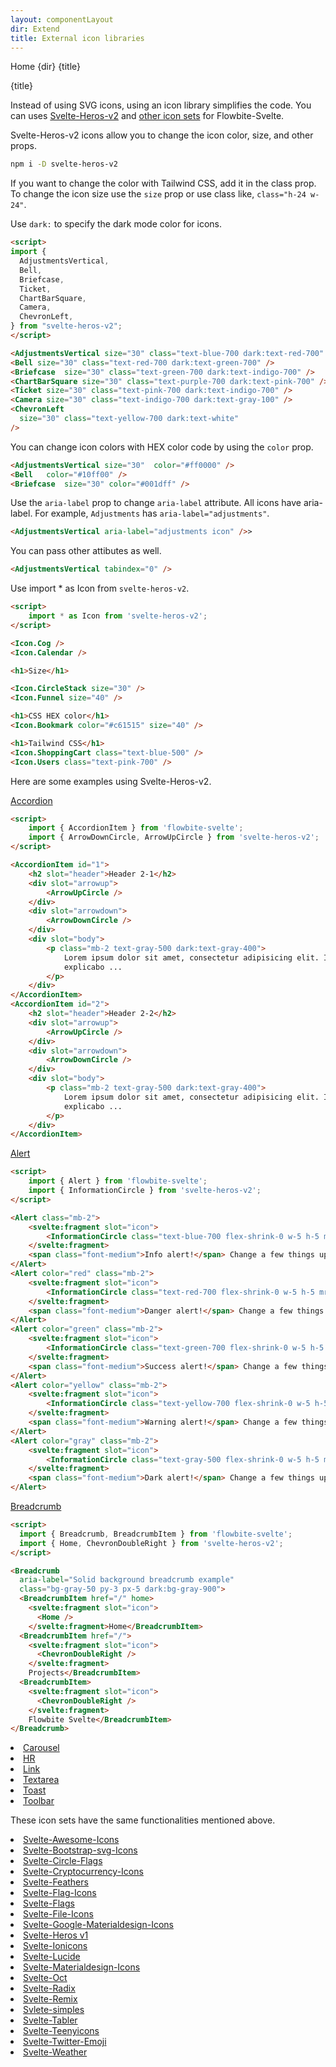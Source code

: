 ```yaml
---
layout: componentLayout
dir: Extend
title: External icon libraries
---
```


<script>
  import { Htwo } from '../utils'
  import { Breadcrumb, BreadcrumbItem, P, A, List, Li, Heading } from '$lib'
	import CheckCircle from './CheckCircle.svelte'
</script>

<Breadcrumb class="pb-8">
  <BreadcrumbItem href="/" home >Home</BreadcrumbItem>
  <BreadcrumbItem>{dir}</BreadcrumbItem>
  <BreadcrumbItem>{title}</BreadcrumbItem>
</Breadcrumb>

<Heading class="mb-2" tag="h1" customSize="text-3xl">{title}</Heading>

Instead of using SVG icons, using an icon library simplifies the code. You can uses <A href="https://www.npmjs.com/package/svelte-heros-v2" target="_blank">Svelte-Heros-v2</A> and <A href="https://svelte-svg-icons.vercel.app/" target="_blank">other icon sets</A> for Flowbite-Svelte.

Svelte-Heros-v2 icons allow you to change the icon color, size, and other props.

<Htwo label="Installation" />

```sh
npm i -D svelte-heros-v2
```

<Htwo label="Color and size" />

If you want to change the color with Tailwind CSS, add it in the class prop. To change the icon size use the `size` prop or use class like, `class="h-24 w-24"`.

Use `dark:` to specify the dark mode color for icons.


```html
<script>
import {
  AdjustmentsVertical,
  Bell,
  Briefcase,
  Ticket,
  ChartBarSquare,
  Camera,
  ChevronLeft,
} from "svelte-heros-v2";
</script>

<AdjustmentsVertical size="30" class="text-blue-700 dark:text-red-700" />
<Bell size="30" class="text-red-700 dark:text-green-700" />
<Briefcase  size="30" class="text-green-700 dark:text-indigo-700" />
<ChartBarSquare size="30" class="text-purple-700 dark:text-pink-700" />
<Ticket size="30" class="text-pink-700 dark:text-indigo-700" />
<Camera size="30" class="text-indigo-700 dark:text-gray-100" />
<ChevronLeft
  size="30" class="text-yellow-700 dark:text-white"
/>
```

You can change icon colors with HEX color code by using the `color` prop.


```html
<AdjustmentsVertical size="30"  color="#ff0000" />
<Bell   color="#10ff00" />
<Briefcase  size="30" color="#001dff" />
```

<Htwo label="Aria label" />

Use the `aria-label` prop to change `aria-label` attribute. All icons have aria-label. For example, `Adjustments` has `aria-label="adjustments"`.

```html
<AdjustmentsVertical aria-label="adjustments icon" />>
```

<Htwo label="Passing down other attributes" />

You can pass other attibutes as well.

```html
<AdjustmentsVertical tabindex="0" />
```

<Htwo label="Import all" />

Use import * as Icon from `svelte-heros-v2`.

```html
<script>
	import * as Icon from 'svelte-heros-v2';
</script>

<Icon.Cog />
<Icon.Calendar />

<h1>Size</h1>

<Icon.CircleStack size="30" />
<Icon.Funnel size="40" />

<h1>CSS HEX color</h1>
<Icon.Bookmark color="#c61515" size="40" />

<h1>Tailwind CSS</h1>
<Icon.ShoppingCart class="text-blue-500" />
<Icon.Users class="text-pink-700" />
```

<Htwo label="Examples" />

Here are some examples using Svelte-Heros-v2.

<Heading tag="h3" customSize="text-xl font-semibold" class='my-4'><A href="https://hero2-with-flowbite-svelte.vercel.app/accordion" textSize="text-2xl">Accordion</A></Heading>

```html
<script>
	import { AccordionItem } from 'flowbite-svelte';
	import { ArrowDownCircle, ArrowUpCircle } from 'svelte-heros-v2';
</script>

<AccordionItem id="1">
	<h2 slot="header">Header 2-1</h2>
	<div slot="arrowup">
		<ArrowUpCircle />
	</div>
	<div slot="arrowdown">
		<ArrowDownCircle />
	</div>
	<div slot="body">
		<p class="mb-2 text-gray-500 dark:text-gray-400">
			Lorem ipsum dolor sit amet, consectetur adipisicing elit. Illo ab necessitatibus sint
			explicabo ...
		</p>
	</div>
</AccordionItem>
<AccordionItem id="2">
	<h2 slot="header">Header 2-2</h2>
	<div slot="arrowup">
		<ArrowUpCircle />
	</div>
	<div slot="arrowdown">
		<ArrowDownCircle />
	</div>
	<div slot="body">
		<p class="mb-2 text-gray-500 dark:text-gray-400">
			Lorem ipsum dolor sit amet, consectetur adipisicing elit. Illo ab necessitatibus sint
			explicabo ...
		</p>
	</div>
</AccordionItem>
```

<Heading tag="h3" customSize="text-xl font-semibold" class='my-4'><A href="https://hero2-with-flowbite-svelte.vercel.app/alert" textSize="text-2xl">Alert</A></Heading>

```html
<script>
	import { Alert } from 'flowbite-svelte';
	import { InformationCircle } from 'svelte-heros-v2';
</script>

<Alert class="mb-2">
	<svelte:fragment slot="icon">
		<InformationCircle class="text-blue-700 flex-shrink-0 w-5 h-5 mr-3" />
	</svelte:fragment>
	<span class="font-medium">Info alert!</span> Change a few things up and try submitting again.
</Alert>
<Alert color="red" class="mb-2">
	<svelte:fragment slot="icon">
		<InformationCircle class="text-red-700 flex-shrink-0 w-5 h-5 mr-3" />
	</svelte:fragment>
	<span class="font-medium">Danger alert!</span> Change a few things up and try submitting again.
</Alert>
<Alert color="green" class="mb-2">
	<svelte:fragment slot="icon">
		<InformationCircle class="text-green-700 flex-shrink-0 w-5 h-5 mr-3" />
	</svelte:fragment>
	<span class="font-medium">Success alert!</span> Change a few things up and try submitting again.
</Alert>
<Alert color="yellow" class="mb-2">
	<svelte:fragment slot="icon">
		<InformationCircle class="text-yellow-700 flex-shrink-0 w-5 h-5 mr-3" />
	</svelte:fragment>
	<span class="font-medium">Warning alert!</span> Change a few things up and try submitting again.
</Alert>
<Alert color="gray" class="mb-2">
	<svelte:fragment slot="icon">
		<InformationCircle class="text-gray-500 flex-shrink-0 w-5 h-5 mr-3" />
	</svelte:fragment>
	<span class="font-medium">Dark alert!</span> Change a few things up and try submitting again.
</Alert>
```

<Heading tag="h3" customSize="text-xl font-semibold" class='my-4'><A href="https://hero2-with-flowbite-svelte.vercel.app/breadcrumb" textSize="text-2xl">Breadcrumb</A></Heading>

```html
<script>
  import { Breadcrumb, BreadcrumbItem } from 'flowbite-svelte';
  import { Home, ChevronDoubleRight } from 'svelte-heros-v2';
</script>

<Breadcrumb
  aria-label="Solid background breadcrumb example"
  class="bg-gray-50 py-3 px-5 dark:bg-gray-900">
  <BreadcrumbItem href="/" home>
    <svelte:fragment slot="icon">
      <Home />
    </svelte:fragment>Home</BreadcrumbItem>
  <BreadcrumbItem href="/">
    <svelte:fragment slot="icon">
      <ChevronDoubleRight />
    </svelte:fragment>
    Projects</BreadcrumbItem>
  <BreadcrumbItem>
    <svelte:fragment slot="icon">
      <ChevronDoubleRight />
    </svelte:fragment>
    Flowbite Svelte</BreadcrumbItem>
</Breadcrumb>
```

<Htwo label="More examples" />

<List list='none'>
<Li icon>
<CheckCircle />
<A href="https://hero2-with-flowbite-svelte.vercel.app/carousel">Carousel</A></Li>
<Li icon><CheckCircle /><A href="https://hero2-with-flowbite-svelte.vercel.app/hr">HR</A></Li>
<Li icon><CheckCircle /><A href="https://hero2-with-flowbite-svelte.vercel.app/link">Link</A></Li>
<Li icon><CheckCircle /><A href="https://hero2-with-flowbite-svelte.vercel.app/textarea">Textarea</A></Li>
<Li icon><CheckCircle /><A href="https://hero2-with-flowbite-svelte.vercel.app/toast">Toast</A></Li>
<Li icon><CheckCircle /><A href="https://hero2-with-flowbite-svelte.vercel.app/toolbar">Toolbar</A></Li>
</List>


<Htwo label="Alternatives" />

<P class='w-full mb-4'>These icon sets have the same functionalities mentioned above.</P>

<List tag='ul' class='space-y-1' list='none'>
<Li icon><CheckCircle /><A href="https://www.npmjs.com/package/svelte-awesome-icons">Svelte-Awesome-Icons</A></Li>
<Li icon><CheckCircle /><A href="https://www.npmjs.com/package/svelte-bootstrap-svg-icons">Svelte-Bootstrap-svg-Icons</A></Li>
<Li icon><CheckCircle /><A href="https://www.npmjs.com/package/svelte-circle-flags">Svelte-Circle-Flags</A></Li>
<Li icon><CheckCircle /><A href="https://www.npmjs.com/package/svelte-cryptocurrency-icons">Svelte-Cryptocurrency-Icons</A></Li>
<Li icon><CheckCircle /><A href="https://www.npmjs.com/package/svelte-feathers">Svelte-Feathers</A></Li>
<Li icon><CheckCircle /><A href="https://www.npmjs.com/package/svelte-flag-icons">Svelte-Flag-Icons</A></Li>
<Li icon><CheckCircle /><A href="https://www.npmjs.com/package/svelte-flags">Svelte-Flags</A></Li>
<Li icon><CheckCircle /><A href="https://www.npmjs.com/package/svelte-file-icons">Svelte-File-Icons</A></Li>
<Li icon><CheckCircle /><A href="https://www.npmjs.com/package/svelte-google-materialdesign-icons">Svelte-Google-Materialdesign-Icons</A></Li>
<Li icon><CheckCircle /><A href="https://www.npmjs.com/package/svelte-heros">Svelte-Heros v1</A></Li>
<Li icon><CheckCircle /><A href="https://www.npmjs.com/package/svelte-ionicons">Svelte-Ionicons</A></Li>
<Li icon><CheckCircle /><A href="https://www.npmjs.com/package/svelte-lucide">Svelte-Lucide</A></Li>
<Li icon><CheckCircle /><A href="https://www.npmjs.com/package/svelte-materialdesign-icons">Svelte-Materialdesign-Icons</A></Li>
<Li icon><CheckCircle /><A href="https://www.npmjs.com/package/svelte-oct">Svelte-Oct</A></Li>
<Li icon><CheckCircle /><A href="https://www.npmjs.com/package/svelte-radix">Svelte-Radix</A></Li>
<Li icon><CheckCircle /><A href="https://www.npmjs.com/package/svelte-remix">Svelte-Remix</A></Li>
<Li icon><CheckCircle /><A href="https://www.npmjs.com/package/svelte-simples">Svlete-simples</A></Li>
<Li icon><CheckCircle /><A href="https://www.npmjs.com/package/svelte-tabler">Svelte-Tabler</A></Li>
<Li icon><CheckCircle /><A href="https://www.npmjs.com/package/svelte-teenyicons">Svelte-Teenyicons</A></Li>
<Li icon><CheckCircle /><A href="https://www.npmjs.com/package/svelte-twitter-emoji">Svelte-Twitter-Emoji</A></Li>
<Li icon><CheckCircle /><A href="https://www.npmjs.com/package/svelte-weather">Svelte-Weather</A></Li>
</List>


